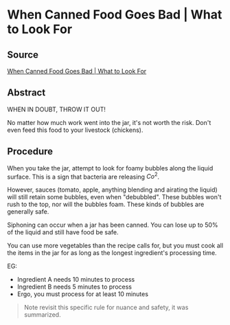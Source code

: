 # When Canned Food Goes Bad | What to Look For

## Source
[When Canned Food Goes Bad | What to Look For](https://youtu.be/i_arobSPiy8)

## Abstract

WHEN IN DOUBT, THROW IT OUT!

No matter how much work went into the jar, it's not worth the risk. Don't even feed this food to your livestock (chickens).

## Procedure

When you take the jar, attempt to look for foamy bubbles along the liquid surface. This is a sign that bacteria are releasing $Co^2$.

However, sauces (tomato, apple, anything blending and airating the liquid) will still retain some bubbles, even when "debubbled". These bubbles won't rush to the top, nor will the bubbles foam. These kinds of bubbles are generally safe.

Siphoning can occur when a jar has been canned. You can lose up to 50% of the liquid and still have food be safe.

You can use more vegetables than the recipe calls for, but you must cook all the items in the jar for as long as the longest ingredient's processing time.

EG:
* Ingredient A needs 10 minutes to process
* Ingredient B needs 5 minutes to process
* Ergo, you must process for at least 10 minutes

> Note revisit this specific rule for nuance and safety, it was summarized.

